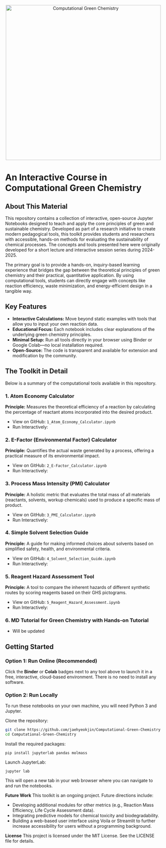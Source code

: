 <p align="center">
  <img src="https://jinjaehyeok.wordpress.com/wp-content/uploads/2025/08/jaehyeokjin-cc.png" alt="Computational Green Chemistry" width="500">
</p>

# An Interactive Course in Computational Green Chemistry

## About This Material
This repository contains a collection of interactive, open-source Jupyter Notebooks designed to teach and apply the core principles of green and sustainable chemistry. Developed as part of a research initiative to create modern pedagogical tools, this toolkit provides students and researchers with accessible, hands-on methods for evaluating the sustainability of chemical processes. The concepts and tools presented here were originally developed for a short lecture and interactive session series during 2024-2025.

The primary goal is to provide a hands-on, inquiry-based learning experience that bridges the gap between the theoretical principles of green chemistry and their practical, quantitative application. By using computational tools, students can directly engage with concepts like reaction efficiency, waste minimization, and energy-efficient design in a tangible way.

## Key Features
- **Interactive Calculations:** Move beyond static examples with tools that allow you to input your own reaction data.  
- **Educational Focus:** Each notebook includes clear explanations of the underlying green chemistry principles.  
- **Minimal Setup:** Run all tools directly in your browser using Binder or Google Colab—no local installation required.  
- **Open-Source:** The code is transparent and available for extension and modification by the community.  

## The Toolkit in Detail
Below is a summary of the computational tools available in this repository.

### 1. Atom Economy Calculator
**Principle:** Measures the theoretical efficiency of a reaction by calculating the percentage of reactant atoms incorporated into the desired product.  

- View on GitHub: `1_Atom_Economy_Calculator.ipynb`  
- Run Interactively:  

### 2. E-Factor (Environmental Factor) Calculator
**Principle:** Quantifies the actual waste generated by a process, offering a practical measure of its environmental impact.  

- View on GitHub: `2_E-Factor_Calculator.ipynb`  
- Run Interactively:  

### 3. Process Mass Intensity (PMI) Calculator
**Principle:** A holistic metric that evaluates the total mass of all materials (reactants, solvents, workup chemicals) used to produce a specific mass of product.  

- View on GitHub: `3_PMI_Calculator.ipynb`  
- Run Interactively:  

### 4. Simple Solvent Selection Guide
**Principle:** A guide for making informed choices about solvents based on simplified safety, health, and environmental criteria.  

- View on GitHub: `4_Solvent_Selection_Guide.ipynb`  
- Run Interactively:  

### 5. Reagent Hazard Assessment Tool
**Principle:** A tool to compare the inherent hazards of different synthetic routes by scoring reagents based on their GHS pictograms.  

- View on GitHub: `5_Reagent_Hazard_Assessment.ipynb`  
- Run Interactively:  

### 6. MD Tutorial for Green Chemistry with Hands-on Tutorial
- Will be updated

## Getting Started
### Option 1: Run Online (Recommended)
Click the **Binder** or **Colab** badges next to any tool above to launch it in a free, interactive, cloud-based environment. There is no need to install any software.

### Option 2: Run Locally
To run these notebooks on your own machine, you will need Python 3 and Jupyter.

Clone the repository:
```bash
git clone https://github.com/jaehyeokjin/Computational-Green-Chemistry
cd Computational-Green-Chemistry
```
Install the required packages:
```
pip install jupyterlab pandas molmass
```
Launch JupyterLab:
```
jupyter lab
```
This will open a new tab in your web browser where you can navigate to and run the notebooks.

**Future Work**
This toolkit is an ongoing project. Future directions include:
- Developing additional modules for other metrics (e.g., Reaction Mass Efficiency, Life Cycle Assessment data).
- Integrating predictive models for chemical toxicity and biodegradability.
- Building a web-based user interface using Voila or Streamlit to further increase accessibility for users without a programming background.

**License**
This project is licensed under the MIT License. See the LICENSE file for details.



